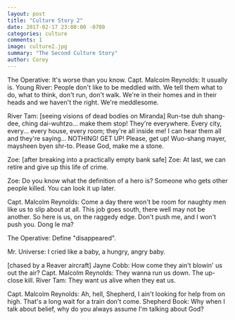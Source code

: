 ```yaml
---
layout: post
title: "Culture Story 2"
date: 2017-02-17 23:00:00 -0700
categories: culture
comments: 1
image: culture2.jpg
summary: "The Second Culture Story"
author: Corey
---
```


The Operative: It's worse than you know.  Capt. Malcolm Reynolds: It usually is. Young River: People don't like to be meddled with. We tell them what to do, what to think, don't run, don't walk. We're in their homes and in their heads and we haven't the right. We're meddlesome.

River Tam: [seeing visions of dead bodies on Miranda] Run-tse duh shang-dee, ching dai-wuhtzo... make them stop! They're everywhere. Every city, every... every house, every room; they're all inside me! I can hear them all and they're saying... NOTHING! GET UP! Please, get up! Wuo-shang mayer, maysheen byen shr-to. Please God, make me a stone.

Zoe: [after breaking into a practically empty bank safe]  Zoe: At last, we can retire and give up this life of crime.

Zoe: Do you know what the definition of a hero is? Someone who gets other people killed. You can look it up later.

Capt. Malcolm Reynolds: Come a day there won't be room for naughty men like us to slip about at all. This job goes south, there well may not be another. So here is us, on the raggedy edge. Don't push me, and I won't push you. Dong le ma?

The Operative: Define "disappeared".

Mr. Universe: I cried like a baby, a hungry, angry baby.

[chased by a Reaver aircraft]  Jayne Cobb: How come they ain't blowin' us out the air?  Capt. Malcolm Reynolds: They wanna run us down. The up-close kill.  River Tam: They want us alive when they eat us.

Capt. Malcolm Reynolds: Ah, hell, Shepherd, I ain't looking for help from on high. That's a long wait for a train don't come.  Shepherd Book: Why when I talk about belief, why do you always assume I'm talking about God?